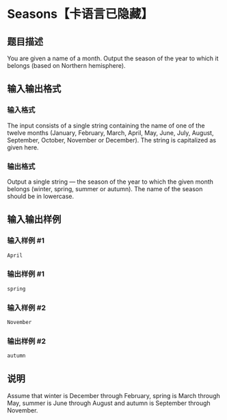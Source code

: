 # Seasons【卡语言已隐藏】

## 题目描述

You are given a name of a month. Output the season of the year to which it belongs (based on Northern hemisphere).

## 输入输出格式

### 输入格式

The input consists of a single string containing the name of one of the twelve months (January, February, March, April, May, June, July, August, September, October, November or December). The string is capitalized as given here.

### 输出格式

Output a single string — the season of the year to which the given month belongs (winter, spring, summer or autumn). The name of the season should be in lowercase.

## 输入输出样例

### 输入样例 #1

```cpp
April

```
### 输出样例 #1

```cpp
spring

```
### 输入样例 #2

```cpp
November

```
### 输出样例 #2

```cpp
autumn

```
## 说明

Assume that winter is December through February, spring is March through May, summer is June through August and autumn is September through November.

